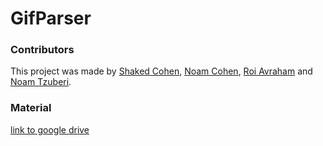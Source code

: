 # GifParser
### Contributors
This project was made by [Shaked Cohen](https://github.com/shakedc1599), [Noam Cohen](https://github.com/NoamCohen48), [Roi Avraham](https://github.com/itayshwartz1) and [Noam Tzuberi](https://github.com/noamTzuber).

### Material
[link to google drive](https://drive.google.com/drive/u/0/folders/1Gh6IoVjbetmocC370Pyz8ZWhRExLDTxF)
